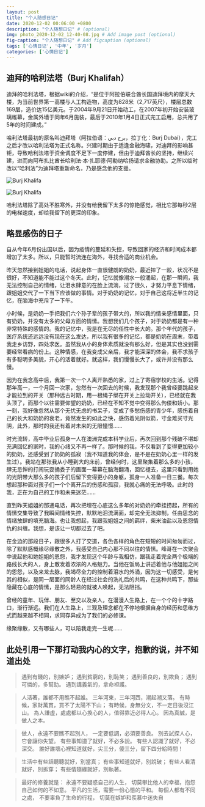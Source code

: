 ```yaml
---
layout: post
title: "个人随想日记"
date: 2020-12-02 00:06:00 +0800
description: "个人随想日记" # (optional)
img: photo_2020-12-02_12-40-08.jpg # Add image post (optional)
fig-caption: "个人随想日记" # Add figcaption (optional)
tags: ['心情日记', '中年', '岁月']
categories: ['心情日记']
---
```


## 迪拜的哈利法塔（Burj Khalifah）

迪拜的哈利法塔，根据wiki的介绍，“是位于阿拉伯联合酋长国迪拜境内的摩天大楼，为当前世界第一高楼与人工构造物<!--more-->，高度为828米（2,717英尺），楼层总数169层，造价达15亿美元。于2004年9月21日开始动工，在2007年初开始安装玻璃帷幕，金属外墙于同年6月施装，最后于2010年1月4日正式完工启用，总共用了5年的时间建成。”

哈利法塔最初的原名叫迪拜塔（阿拉伯语：برج دبي‎，拉丁化：Burj Dubai‎），完工之后才改以哈利法塔为正式名称。兴建时期由于适逢金融海啸，对迪拜的影响甚钜，导致哈利法塔于资金调度不足下一度停建，但由于迪拜酋长的坚持，继续兴建，进而向阿布扎比酋长哈利法·本·扎耶德·阿勒纳哈扬请求金融协助。之所以临时改以“哈利法”为迪拜塔重新命名，乃是感念他的支援。

![Burj Khalifa]({{site.baseurl}}/assets/img/2020-12-02/photo_2020-12-02_12-40-01.jpg)

![Burj Khalifa]({{site.baseurl}}/assets/img/2020-12-02/photo_2020-12-02_12-40-04.jpg)

哈利法塔除了高处不胜寒外，并没有给我留下太多的惊艳感觉，相比它那每秒2层的电梯速度，却给我留下的更深的印象。

## 略显感伤的日子

自从今年6月份出国以后，因为疫情的蔓延和失控，导致回家的经济和时间成本都增加了太多。所以，只能暂时流连在海外，寻找合适的商业机会。

昨天忽然接到姐姐的电话，说起身体一直很健朗的奶奶，最近摔了一跤，状况不是很好，不知道能不能过这个冬天。此时，记忆就像潮水一般涌起，在那一瞬间，我无法控制自己的情绪，让泪水肆意的在脸上流淌，过了很久，才努力平息下情绪，跟姐姐交代了一下当下应该做的事情。对于奶奶的记忆，对于自己这将近半生的记忆，在脑海中充斥了一下午。

小时候，是奶奶一手把我们六个孙子辈的孩子带大的，所以我的情亲感情里面，只有奶奶，并没有太多的父母方面的情愫。我想我们几个孩子，对于奶奶都是有一种非常特殊的感情的。我的记忆中，我是在无尽的任性中长大的。那个年代的孩子，医疗系统还远远没有现在这么发达，所以我有很多的记忆，都是奶奶在周末，带着我走乡访野，四处求医。虽然我从小的身体素质就没有那么好，但是其实也没到需要经常看病的份上。这种情感，在我变成父亲后，我才能深深的体会，我不求孩子有多聪明多美貌，开心的活着就好。就这样，我们慢慢长大了，或许并没有那么慢。

因为在我念高中后，我第一次一个人离开熟悉的家，过上了寄宿学校的生活。记得那年高一，一个月回一次家，忽然有一次回去的时候，我发现那个我曾经要跳起来才能拉到的开关（那种远古时期，用一根绳子绑在开关上拉动开关），已经就在我头顶了，而那个以往需要仰望的奶奶，已经在不知不觉中变得那么佝偻和娇小。那一刻，我好像忽然从那个无忧无虑的书呆子，变成了多愁伤感的青少年，感伤着自己的长大和奶奶的衰老，竟然发生的如此之快，感伤着光阴似箭，寸金难买寸光阴，此外，那时的我还有着对未来的无限憧憬……

时光流转，高中毕业后孤身一人在澳洲完成本科学业后，再次回到那个残破不堪却充满回忆的家时，我的心绪又不再一样了。那时候的我，不仅看到了变得更加较小的奶奶，还感受到了奶奶的孤寂（我不知道我的体会，是不是在奶奶心里一样的发生过）。我站在那张我从小睡到大的床前，曾经何时，这里聚集着那么多的小孩，肆无忌惮的打闹玩耍捅娄子的画面一幕幕在脑海翻涌，回忆褪去，这里只看到用她的光阴带大那么多的孩子们后留下变得更小的身躯，孤身一人准备一日三餐。每次想起那种面对孩子们一个个离开后的伤感和孤寂，我就心痛的无法呼吸。此时的我，正在为自己的工作和未来迷茫……

直到昨天姐姐的那通电话，再次把埋在心底这么多年的对奶奶的牵挂捞起，所有的情愫交集导致了我瞬间情绪失控，默默地泪流满面，却完全无法抑制，任由思念的情绪放肆的填充脑海。也让我想起，我跟我姐姐之间的羁绊，柴米油盐以及恩怨情仇的纠缠。我想，是该让一切都过去了吧。

在金边的那段日子，跟很多人打了交道，各色各样的角色在短短的时间匆匆而过，除了默默感概缘尽缘散之外，我感受自己内心那不同以往的情愫。峰哥在一次聚会中说起他和她姐姐的恩怨，我才发现这个年龄与我相仿，跟我走着完全两个极端的路线长大的人，身上散发着浓浓的人格魅力。当他在饭局上讲述着他与他姐姐之间的恩怨，以及来龙去脉，我竭尽全力的控制着泪水的外涌，因为这一切感受，是何其的相似，是同一层面的同龄人在经过社会的洗礼后的共鸣，在这种共鸣下，那些隐藏在心底的情愫，是那么轻易的就被人唤起，无法阻挡。

曾经的童年、玩伴、朋友、至交以及亲人，在漫漫人生路上，在一个个的十字路口，渐行渐远。我们在人生路上，三观及理念都在不停地根据自身的经历和思维方式而越来越不相同，求同存异成为了我们的必修课。

缘聚缘散，又有哪些人，可以陪我走完一生呢……


## 此处引用一下那打动我内心的文字，抱歉的说，并不知道出处

> 遇到有錢的，別嫉妒；
> 遇到貧窮的，別恥笑；
> 遇到善良的，別欺負；
> 遇到可憐的，多幫助。
> 遇到講義氣的，拿命袒護。

> 人活著，誰都不用瞧不起誰。
> 三年河東，三年河西，潮起潮又落。
> 有時候，家財萬貫，買不了太陽不下山；
> 有時候，身無分文，不一定日後沒江山。
> 為人謙虛，處處都以心換心的人，值得靠近必得人心。
> 因為真誠，是做人之本。

> 做人，永遠不要瞧不起別人，
> 一定要低調，必須要善良。
> 別去試探人心，它會讓你失望。
> 有些事知道了就好，不必多說。
> 有些人認識了就好，不必深交。
> 誰好誰壞心裡知道就好，尖三分，傻三分，留下四分給時間！

> 生活中有些話聽聽就好，別當真；
> 有些事知道就好，別說破；
> 有些人看清就好，別拆穿；
> 有些情隨緣就好，別執著。

> 最好的修養就是：
> 永遠不要疑惑自己的人生，
> 切莫攀比他人的幸福，抱怨自己如何的不如意。
> 平凡的生活，需要一份心態的平和。
> 每個人都有不同之處，
> 不要辜負了生命的行程，
> 切莫在嫉妒和羨慕中迷失自
